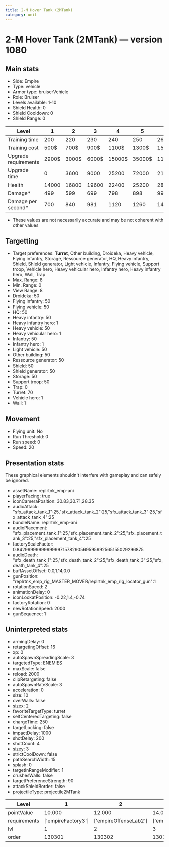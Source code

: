 ```yaml
---
title: 2-M Hover Tank (2MTank)
category: unit
---
```


# 2-M Hover Tank (2MTank) — version 1080

## Main stats

  * Side: Empire
  * Type: vehicle
  * Armor type: bruiserVehicle
  * Role: Bruiser
  * Levels available: 1-10
  * Shield Health: 0
  * Shield Cooldown: 0
  * Shield Range: 0

|Level               |1    |2    |3    |4     |5     |6      |7      |8      |9       |10      |
|--------------------|-----|-----|-----|------|------|-------|-------|-------|--------|--------|
|Training time       |200  |220  |230  |240   |250   |260    |270    |280    |290     |300     |
|Training cost       |500$ |700$ |900$ |1100$ |1300$ |1500$  |1700$  |2000$  |2100$   |2300$   |
|Upgrade requirements|2900$|3000$|6000$|15000$|35000$|115000$|200000$|385000$|1250000$|2250000$|
|Upgrade time        |0    |3600 |9000 |25200 |72000 |216000 |345600 |518400 |691200  |1036800 |
|Health              |14000|16800|19600|22400 |25200 |28000  |30800  |33600  |36400   |42000   |
|Damage*             |499  |599  |699  |798   |898   |998    |1098   |1197   |1297    |1497    |
|Damage per second*  |700  |840  |981  |1120  |1260  |1400   |1541   |1680   |1820    |2101    |

* These values are not necessarily accurate and may be not coherent with other values

## Targetting

  * Target preferences: **Turret**, Other building, Droideka, Heavy vehicle, Flying infantry, Storage, Ressource generator, HQ, Heavy infantry, Shield, Shield generator, Light vehicle, Infantry, Flying vehicle, Support troop, Vehicle hero, Heavy vehicular hero, Infantry hero, Heavy infantry hero, Wall, Trap
  * Max. Range: 8
  * Min. Range: 0
  * View Range: 8
  * Droideka: 50
  * Flying infantry: 50
  * Flying vehicle: 50
  * HQ: 50
  * Heavy infantry: 50
  * Heavy infantry hero: 1
  * Heavy vehicle: 50
  * Heavy vehicular hero: 1
  * Infantry: 50
  * Infantry hero: 1
  * Light vehicle: 50
  * Other building: 50
  * Ressource generator: 50
  * Shield: 50
  * Shield generator: 50
  * Storage: 50
  * Support troop: 50
  * Trap: 0
  * Turret: 70
  * Vehicle hero: 1
  * Wall: 1

## Movement

  * Flying unit: No
  * Run Threshold: 0
  * Run speed: 0
  * Speed: 20

## Presentation stats

These graphical elements shouldn't interfere with gameplay and can safely be ignored.

  * assetName: replrtnk_emp-ani
  * playerFacing: true
  * iconCameraPosition: 30.83,30.71,28.35
  * audioAttack: "sfx_attack_tank_1":25,"sfx_attack_tank_2":25,"sfx_attack_tank_3":25,"sfx_attack_tank_4":25
  * bundleName: replrtnk_emp-ani
  * audioPlacement: "sfx_placement_tank_1":25,"sfx_placement_tank_2":25,"sfx_placement_tank_3":25,"sfx_placement_tank_4":25
  * factoryScaleFactor: 0.842999999999999971578290569595992565155029296875
  * audioDeath: "sfx_death_tank_1":25,"sfx_death_tank_2":25,"sfx_death_tank_3":25,"sfx_death_tank_4":25
  * buffAssetOffset: 0.0,1.14,0.0
  * gunPosition: "replrtnk_emp_rig_MASTER_MOVER/replrtnk_emp_rig_locator_gun":1
  * rotationSpeed: 2
  * animationDelay: 0
  * iconLookatPosition: -0.22,1.4,-0.74
  * factoryRotation: 0
  * newRotationSpeed: 2000
  * gunSequence: 1

## Uninterpreted stats

  * armingDelay: 0
  * retargetingOffset: 16
  * xp: 0
  * autoSpawnSpreadingScale: 3
  * targetedType: ENEMIES
  * maxScale: false
  * reload: 2000
  * clipRetargeting: false
  * autoSpawnRateScale: 3
  * acceleration: 0
  * size: 10
  * overWalls: false
  * sizex: 2
  * favoriteTargetType: turret
  * selfCenteredTargeting: false
  * chargeTime: 250
  * targetLocking: false
  * impactDelay: 1000
  * shotDelay: 200
  * shotCount: 4
  * sizey: 3
  * strictCoolDown: false
  * pathSearchWidth: 15
  * splash: 0
  * targetInRangeModifier: 1
  * crushesWalls: false
  * targetPreferenceStrength: 90
  * attackShieldBorder: false
  * projectileType: projectile2MTank

|Level       |1                 |2                    |3                    |4                    |5                    |6                    |7                    |8                    |9                    |10                    |
|------------|------------------|---------------------|---------------------|---------------------|---------------------|---------------------|---------------------|---------------------|---------------------|----------------------|
|pointValue  |10.000            |12.000               |14.000               |16.000               |18.000               |20.000               |22.000               |24.000               |26.000               |30.000                |
|requirements|['empireFactory3']|['empireOffenseLab2']|['empireOffenseLab3']|['empireOffenseLab4']|['empireOffenseLab5']|['empireOffenseLab6']|['empireOffenseLab7']|['empireOffenseLab8']|['empireOffenseLab9']|['empireOffenseLab10']|
|lvl         |1                 |2                    |3                    |4                    |5                    |6                    |7                    |8                    |9                    |10                    |
|order       |130301            |130302               |130303               |130304               |130305               |130306               |130307               |130308               |130309               |130310                |

